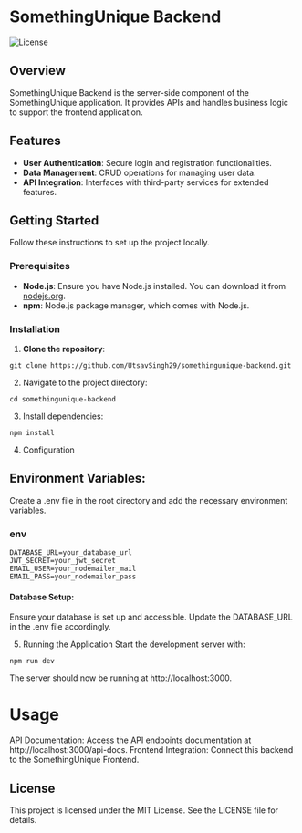 # SomethingUnique Backend

![License](https://img.shields.io/badge/license-MIT-blue.svg)

## Overview

SomethingUnique Backend is the server-side component of the SomethingUnique application. It provides APIs and handles business logic to support the frontend application.

## Features

- **User Authentication**: Secure login and registration functionalities.
- **Data Management**: CRUD operations for managing user data.
- **API Integration**: Interfaces with third-party services for extended features.

## Getting Started

Follow these instructions to set up the project locally.

### Prerequisites

- **Node.js**: Ensure you have Node.js installed. You can download it from [nodejs.org](https://nodejs.org/).
- **npm**: Node.js package manager, which comes with Node.js.

### Installation

1. **Clone the repository**:

```
git clone https://github.com/UtsavSingh29/somethingunique-backend.git
```

2. Navigate to the project directory:
```
cd somethingunique-backend
```

3. Install dependencies:
```
npm install
```
4. Configuration
## Environment Variables: 
Create a .env file in the root directory and add the necessary environment variables.

### env
```
DATABASE_URL=your_database_url
JWT_SECRET=your_jwt_secret
EMAIL_USER=your_nodemailer_mail
EMAIL_PASS=your_nodemailer_pass
```

#### Database Setup: 
Ensure your database is set up and accessible. Update the DATABASE_URL in the .env file accordingly.

5. Running the Application
Start the development server with:
```
npm run dev
```
The server should now be running at http://localhost:3000.

# Usage
API Documentation: Access the API endpoints documentation at http://localhost:3000/api-docs.
Frontend Integration: Connect this backend to the SomethingUnique Frontend.
## License
This project is licensed under the MIT License. See the LICENSE file for details.
